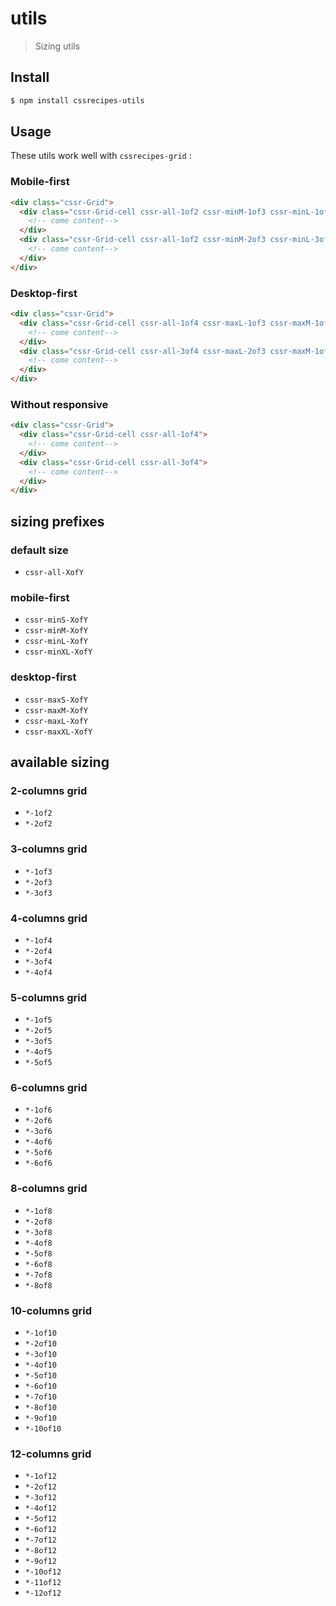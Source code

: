 # utils

> Sizing utils

## Install

```sh
$ npm install cssrecipes-utils
```

## Usage

These utils work well with `cssrecipes-grid` :

### Mobile-first

```html
<div class="cssr-Grid">
  <div class="cssr-Grid-cell cssr-all-1of2 cssr-minM-1of3 cssr-minL-1of4">
    <!-- come content-->
  </div>
  <div class="cssr-Grid-cell cssr-all-1of2 cssr-minM-2of3 cssr-minL-3of4">
    <!-- come content-->
  </div>
</div>
```

### Desktop-first

```html
<div class="cssr-Grid">
  <div class="cssr-Grid-cell cssr-all-1of4 cssr-maxL-1of3 cssr-maxM-1of2">
    <!-- come content-->
  </div>
  <div class="cssr-Grid-cell cssr-all-3of4 cssr-maxL-2of3 cssr-maxM-1of2">
    <!-- come content-->
  </div>
</div>
```

### Without responsive

```html
<div class="cssr-Grid">
  <div class="cssr-Grid-cell cssr-all-1of4">
    <!-- come content-->
  </div>
  <div class="cssr-Grid-cell cssr-all-3of4">
    <!-- come content-->
  </div>
</div>
```

## sizing prefixes

### default size

- `cssr-all-XofY`

### mobile-first

- `cssr-minS-XofY`
- `cssr-minM-XofY`
- `cssr-minL-XofY`
- `cssr-minXL-XofY`

### desktop-first

- `cssr-maxS-XofY`
- `cssr-maxM-XofY`
- `cssr-maxL-XofY`
- `cssr-maxXL-XofY`

## available sizing

### 2-columns grid

- `*-1of2`
- `*-2of2`

### 3-columns grid

- `*-1of3`
- `*-2of3`
- `*-3of3`

### 4-columns grid

- `*-1of4`
- `*-2of4`
- `*-3of4`
- `*-4of4`

### 5-columns grid

- `*-1of5`
- `*-2of5`
- `*-3of5`
- `*-4of5`
- `*-5of5`

### 6-columns grid

- `*-1of6`
- `*-2of6`
- `*-3of6`
- `*-4of6`
- `*-5of6`
- `*-6of6`

### 8-columns grid

- `*-1of8`
- `*-2of8`
- `*-3of8`
- `*-4of8`
- `*-5of8`
- `*-6of8`
- `*-7of8`
- `*-8of8`

### 10-columns grid

- `*-1of10`
- `*-2of10`
- `*-3of10`
- `*-4of10`
- `*-5of10`
- `*-6of10`
- `*-7of10`
- `*-8of10`
- `*-9of10`
- `*-10of10`

### 12-columns grid

- `*-1of12`
- `*-2of12`
- `*-3of12`
- `*-4of12`
- `*-5of12`
- `*-6of12`
- `*-7of12`
- `*-8of12`
- `*-9of12`
- `*-10of12`
- `*-11of12`
- `*-12of12`
